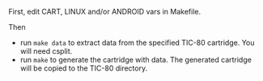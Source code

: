 
First, edit CART, LINUX and/or ANDROID vars in Makefile.

Then
- run `make data` to extract data from the specified TIC-80 cartridge. You will need csplit.
- run `make` to generate the cartridge with data. The generated cartridge will be copied to the TIC-80 directory.



